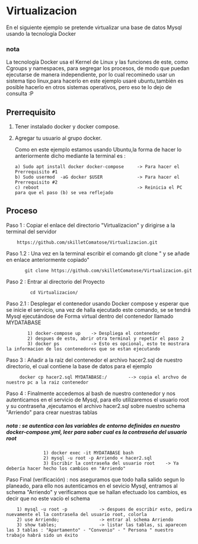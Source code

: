 # Virtualizacion
En el siguiente ejemplo se pretende virtualizar una base de datos Mysql usando la tecnología Docker 

### nota
La tecnología Docker usa el Kernel de Linux y las funciones de este, como Cgroups y namespaces, para segregar los procesos, de     modo que puedan ejecutarse de manera independiente, por lo cual recominedo usar un sistema tipo linux,para hacerlo en este ejemplo usaré ubuntu,también  es posible hacerlo en otros sistemas operativos, pero eso te lo dejo de consulta :P 

## Prerrequisito
   1) Tener instalado docker y docker compose.
   2) Agregar tu usuario al grupo docker.
    
         Como en este ejemplo estamos usando Ubuntu,la forma de hacer lo anteriormente dicho mediante la terminal es :
         
          a) Sudo apt install docker docker-compose     -> Para hacer el Prerrequisito #1
          b) Sudo usermod  -aG docker $USER             -> Para hacer el Prerrequisito #2
          c) reboot                                     -> Reinicia el PC para que el paso (b) se vea reflejado
          
  ## Proceso 
   
   Paso 1 : Copiar el enlace del directorio "Virtualizacion" y dirigirse a la terminal del servidor
             
        https://github.com/skilletComatose/Virtualizacion.git
   
   Paso 1.2 : Una vez en la terminal escribir el comando git clone " y se añade en enlace anteriormente copiado"
           
           git clone https://github.com/skilletComatose/Virtualizacion.git
   
   Paso 2 : Entrar al directorio del Proyecto 
            
             cd Virtualizacion/
   
   Paso 2.1 : Desplegar el contenedor usando Docker compose y esperar que se inicie el  servicio, una vez de halla ejecutado      este comando, se se tendrá Mysql ejecutándose de Forma virtual dentro del contenedor llamado MYDATABASE 
             
            1) docker-compose up    -> Despliega el contenedor 
            2) despues de esto, abrir otra terminal y repetir el paso 2
            3) docker ps            -> Esto es opcional, esto te mostrara la informacion de los contenedores que se estan ejecutando 
             
   Paso 3 : Añadir a la raíz del contenedor el archivo hacer2.sql de nuestro directorio, el cual contiene la base de datos para el ejemplo
        
         docker cp hacer2.sql MYDATABASE:/        --> copia el archvo de nuestro pc a la raiz contenedor 
         
 Paso 4 : Finalmente accedemos al bash de nuestro contenedor y nos autenticamos en el servicio de Mysql, para ello utilizaremos el usuario root y su contraseña ,ejecutamos el archivo hacer2.sql sobre nuestro schema "Arriendo" para crear nuestras tablas
 ##### nota : se autentica con las variables de entorno definidas en nuestro docker-compose.yml, leer para saber cual es la contraseña del usuario root
                  
                  1) docker exec -it MYDATABASE bash 
                  2) mysql -u root -p Arriendo < hacer2.sql 
                  3) Escribir la contraseña del usuario root    -> Ya debería hacer hecho los cambios en "Arriendo"
  
  Paso Final (verificación) : nos aseguramos  que todo halla salido segun lo planeado, para ello nos autenticamos en el sevicio Mysql, entramos al schema "Arriendo" y verificamos que se hallan efectuado los cambios, es decir que no este vacío el schema
        
        1) mysql -u root -p            -> despues de escribir esto, pedira nuevamente el la contraseña del usuario root, colorla 
        2) use Arriendo;               -> entrar al schema Arriendo
        3) show tables;                -> listar las tablas, si aparecen  las 3 tablas : "Apartamento" - "Convenio" - " Persona " nuestro trabajo habrá sido un éxito  

            
                   
                
   
